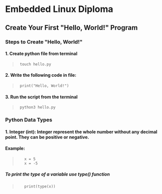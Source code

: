 # Embedded Linux Diploma

## Create Your First "Hello, World!" Program

### Steps to Create "Hello, World!"

#### 1. Create python file from terminal
>      touch hello.py
#### 2. Write the following code in file:
>      print("Hello, World!")
#### 3. Run the script from the terminal
>      python3 hello.py

### Python Data Types
#### 1. Integer (int): Integer represent the whole number without any decimal point. They can be positive or negative.
#### Example:
>        x = 5
>        x = -5
##### To print the type of a variable use type() function
>        print(type(x))
